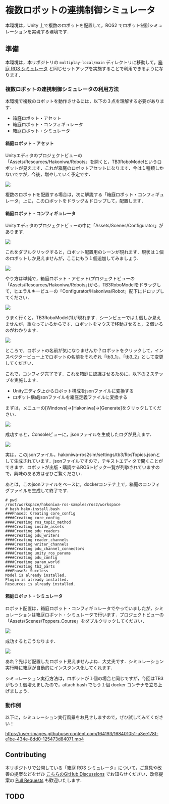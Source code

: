 # 複数ロボットの連携制御シミュレータ

本環境は，Unity 上で複数のロボットを配置して，ROS2 でロボット制御シミュレーションを実現する環境です．

## 準備

本環境は，本リポジトリの `multiplay-local/main` ディレクトリに移動して，[箱庭 ROS シミュレータ](https://github.com/toppers/hakoniwa-ros2sim) と同じセットアップを実施することで利用できるようになります．

### 複数ロボットの連携制御シミュレータの利用方法

本環境で複数のロボットを動作させるには，以下の３点を理解する必要があります．

* 箱庭ロボット・アセット
* 箱庭ロボット・コンフィギュレータ
* 箱庭ロボット・シミュレータ

#### 箱庭ロボット・アセット

Unityエディタのプロジェクトビューの「Assets/Resources/Hakoniwa/Robots」を開くと，TB3RoboModelというロボットが見えます．これが箱庭のロボットアセットになります．今は１種類しかないですが，今後，増やしていく予定です．

![](https://camo.qiitausercontent.com/97fbec7b621a6498f1e1091896588e8a2841256e/68747470733a2f2f71696974612d696d6167652d73746f72652e73332e61702d6e6f727468656173742d312e616d617a6f6e6177732e636f6d2f302f3234343134372f39323937326363662d396635352d333065622d653433372d3032633732333131303864662e706e67)

複数のロボットを配置する場合は，次に解説する「箱庭ロボット・コンフィギュレータ」上に，このロボットをドラッグ＆ドロップして，配置します．

#### 箱庭ロボット・コンフィギュレータ

Unityエディタのプロジェクトビューの中に「Assets/Scenes/Configurator」があります．

![](https://camo.qiitausercontent.com/51acd75873c57a29eccfbad9e61bae807617c2f2/68747470733a2f2f71696974612d696d6167652d73746f72652e73332e61702d6e6f727468656173742d312e616d617a6f6e6177732e636f6d2f302f3234343134372f38363164376635302d656366302d353538372d396230352d6563383330663864383232652e706e67)

これをダブルクリックすると，ロボット配置用のシーンが現れます．現状は１個のロボットしか見えませんが，ここにもう１個追加してみましょう．

![](https://camo.qiitausercontent.com/8b820d5856f2bf5b733f98ed914dce875d359786/68747470733a2f2f71696974612d696d6167652d73746f72652e73332e61702d6e6f727468656173742d312e616d617a6f6e6177732e636f6d2f302f3234343134372f32323964666331612d666639382d663765642d316533302d3332653063623530396362382e706e67)

やり方は単純で，箱庭ロボット・アセット(プロジェクトビューの「Assets/Resources/Hakoniwa/Robots」)から，TB3RoboModelをドラッグして，ヒエラルキービューの「Configurator/Hakoniwa/Robot」配下にドロップしてください．

![](https://camo.qiitausercontent.com/79c4bb767ac95ee703cd3f1bc41a95c9a3a20e02/68747470733a2f2f71696974612d696d6167652d73746f72652e73332e61702d6e6f727468656173742d312e616d617a6f6e6177732e636f6d2f302f3234343134372f39313765663163652d626434372d643030312d623333632d3461343634633731356364302e706e67)

うまく行くと，TB3RoboModel(1)が現れます．シーンビューでは１個しか見えませんが，重なっているからです．ロボットをマウスで移動させると，２個いるのがわかります．

![](https://camo.qiitausercontent.com/5078e3155121d07024bfbac98c9567f24382d560/68747470733a2f2f71696974612d696d6167652d73746f72652e73332e61702d6e6f727468656173742d312e616d617a6f6e6177732e636f6d2f302f3234343134372f31663735626439352d306535372d383733382d316636622d3632356334376264333161642e706e67)

ところで，ロボットの名前が気になりませんか？ロボットをクリックして，インスペクタービュー上でロボットの名前をそれぞれ「tb3_1」，「tb3_2」として変更してください．

これで，コンフィグ完了です．これを箱庭に認識させるために，以下の２ステップを実施します．

* Unityエディタ上からロボット構成をjsonファイルに変換する
* ロボット構成jsonファイルを箱庭定義ファイルに変換する

まずは，メニューの[Windows]->[Hakoniwa]->[Generate]をクリックしてください．

![](https://camo.qiitausercontent.com/e2ff8a9a7acc7ce0f87f6e7c6c9bca55299f75e1/68747470733a2f2f71696974612d696d6167652d73746f72652e73332e61702d6e6f727468656173742d312e616d617a6f6e6177732e636f6d2f302f3234343134372f31336530356133632d623332302d656635622d373564632d6133643539356238343662322e706e67)

成功すると，Consoleビューに，jsonファイルを生成したログが見えます．

![](https://camo.qiitausercontent.com/7d62ae26137160e43af3de5c79c31409540ec34b/68747470733a2f2f71696974612d696d6167652d73746f72652e73332e61702d6e6f727468656173742d312e616d617a6f6e6177732e636f6d2f302f3234343134372f31626561303064362d316263362d653230342d613466362d3633393861656137363430382e706e67)

実は，このjsonファイル，hakoniwa-ros2sim/settings/tb3/RosTopics.jsonとして生成されています．jsonファイルですので，テキストエディタで開くことができます．ロボットが出版・購読するROSトピック一覧が列挙されていますので，興味のある方はぜひご覧ください．

あとは，このjsonファイルをベースに，dockerコンテナ上で，箱庭のコンフィグファイルを生成して終了です．

```
# pwd
/root/workspace/hakoniwa-ros-samples/ros2/workspace
# bash hako-install.bash
###Phase3: Creating core_config
####Creating core_config
####Creating ros_topic_method
####Creating inside_assets
####Creating pdu_readers
####Creating pdu_writers
####Creating reader_channels
####Creating writer_channels
####Creating pdu_channel_connectors
####Creating unity_ros_params
####Creating pdu_config
####Creating param_world
####Creating tb3_parts
###Phase3: Succless
Model is already installed.
Plugin is already installed.
Resources is already installed.
```

#### 箱庭ロボット・シミュレータ

ロボット配置は，箱庭ロボット・コンフィギュレータでやっていましたが，シミュレーションは箱庭ロボット・シミュレータで行います．プロジェクトビューの「Assets/Scenes/Toppers_Course」をダブルクリックしてください．

![](https://camo.qiitausercontent.com/636ef0853f7a5822d586fcf6f4e16012ea9af720/68747470733a2f2f71696974612d696d6167652d73746f72652e73332e61702d6e6f727468656173742d312e616d617a6f6e6177732e636f6d2f302f3234343134372f34356131323064322d383862332d663862622d346438322d3638336132376437356666382e706e67)

成功するとこうなります．

![](https://camo.qiitausercontent.com/9dd31f331392e1c007cf4289e1cb5f39ba089031/68747470733a2f2f71696974612d696d6167652d73746f72652e73332e61702d6e6f727468656173742d312e616d617a6f6e6177732e636f6d2f302f3234343134372f38613065306434612d343133622d626339612d376531362d3763643633303166323330342e706e67)

あれ？先ほど配置したロボット見えませんよね．大丈夫です．シミュレーション実行時に箱庭が自動的にインスタンス化してくれます．

シミュレーション実行方法は，ロボットが１個の場合と同じですが，今回はTB3がもう１個増えましたので，attach.bash でもう１個 docker コンテナを立ち上げましょう．

### 動作例

以下に，シミュレーション実行風景をお見せしますので，ぜひ試してみてください！



https://user-images.githubusercontent.com/164193/168401051-a3ee178f-e1be-434e-8dd0-125473d84071.mp4



## Contributing

本リポジトリで公開している「箱庭 ROS シミュレータ」について，ご意見や改善の提案などをぜひ [こちらのGitHub Discussions](https://github.com/toppers/hakoniwa/discussions/categories/idea-request) でお知らせください．改修提案の [Pull Requests](https://github.com/toppers/hakoniwa-ros2sim/pulls) も歓迎いたします．

## TODO
